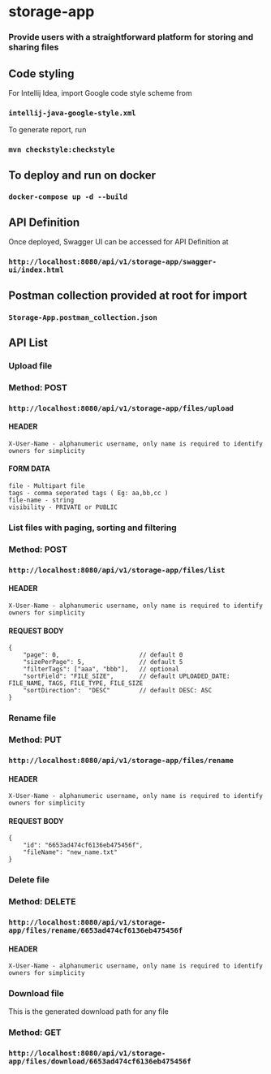 # storage-app
### Provide users with a straightforward platform for storing and sharing files


## Code styling

For Intellij Idea, import Google code style scheme from
### ``intellij-java-google-style.xml``


To generate report, run
### ``mvn checkstyle:checkstyle``


## To deploy and run on docker
### ``docker-compose up -d --build``


## API Definition

Once deployed, Swagger UI can be accessed for API Definition at
### ``http://localhost:8080/api/v1/storage-app/swagger-ui/index.html``


## Postman collection provided at root for import
### ``Storage-App.postman_collection.json``


## API List

### Upload file

### Method: POST
### ``http://localhost:8080/api/v1/storage-app/files/upload``

#### HEADER
    X-User-Name - alphanumeric username, only name is required to identify owners for simplicity

#### FORM DATA
    file - Multipart file
    tags - comma seperated tags ( Eg: aa,bb,cc )
    file-name - string
    visibility - PRIVATE or PUBLIC


### List files with paging, sorting and filtering

### Method: POST
### ``http://localhost:8080/api/v1/storage-app/files/list``

#### HEADER
    X-User-Name - alphanumeric username, only name is required to identify owners for simplicity

#### REQUEST BODY
````
{
    "page": 0,                      // default 0
    "sizePerPage": 5,               // default 5
    "filterTags": ["aaa", "bbb"],   // optional
    "sortField": "FILE_SIZE",       // default UPLOADED_DATE: FILE_NAME, TAGS, FILE_TYPE, FILE_SIZE
    "sortDirection":  "DESC"        // default DESC: ASC
}
````


### Rename file

### Method: PUT
### ``http://localhost:8080/api/v1/storage-app/files/rename``

#### HEADER
    X-User-Name - alphanumeric username, only name is required to identify owners for simplicity

#### REQUEST BODY
````
{
    "id": "6653ad474cf6136eb475456f",
    "fileName": "new_name.txt"
}
````


### Delete file

### Method: DELETE
### ``http://localhost:8080/api/v1/storage-app/files/rename/6653ad474cf6136eb475456f``

#### HEADER
    X-User-Name - alphanumeric username, only name is required to identify owners for simplicity


### Download file
This is the generated download path for any file

### Method: GET
### ``http://localhost:8080/api/v1/storage-app/files/download/6653ad474cf6136eb475456f``